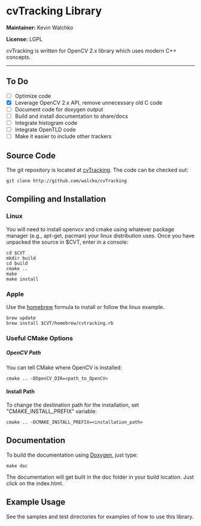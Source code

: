 # cvTracking Library

**Maintainer:** Kevin Walchko

**License:** LGPL

cvTracking is written for OpenCV 2.x library which uses modern C++ concepts. 

---------------------------------------------------------------------------------------

## To Do

- [ ] Optimize code 
- [x] Leverage OpenCV 2.x API, remove unnecessary old C code
- [ ] Document code for doxygen output
- [ ] Build and install documentation to share/docs
- [ ] Integrate histogram code
- [ ] Integrate OpenTLD code
- [ ] Make it easier to include other trackers

## Source Code

The git repository is located at [cvTracking](http://github.com/walcko/cvTracking). The code can be checked out:

	git clone http://github.com/walcko/cvTracking

## Compiling and Installation

### Linux

You will need to install openvcv and cmake using whatever package manager (e.g., apt-get,
pacman) your linux distribution uses. Once you have unpacked the source in $CVT, enter 
in a console:

	cd $CVT
	mkdir build
	cd build
	cmake ..
	make
	make install

### Apple

Use the [homebrew](http://mxcl.github.com/homebrew/) formula to install or follow the 
linux example.

    brew update
    brew install $CVT/homebrew/cvtracking.rb

### Useful CMake Options

##### OpenCV Path

You can tell CMake where OpenCV is installed:

	cmake .. -DOpenCV_DIR=<path_to_OpenCV>

#### Install Path

To change the destination path for the installation, set "CMAKE_INSTALL_PREFIX" variable:

	cmake .. -DCMAKE_INSTALL_PREFIX=<installation_path>

## Documentation

To build the documentation using [Doxygen](www.doxygen.org), just type:

    make doc

The documentation will get built in the doc folder in your build location. Just click
on the index.html.

## Example Usage

See the samples and test directories for examples of how to use this library.
